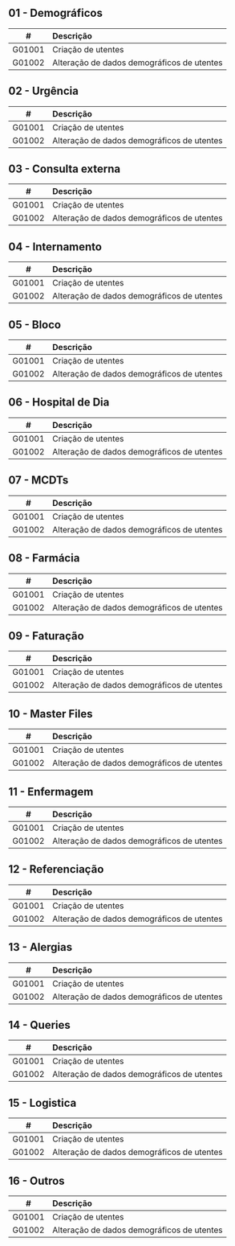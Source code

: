 ## 01 - Demográficos

| # 	| Descrição                                 |
|:-----:|:----------------------------------------- |
|G01001 |Criação de utentes							|
|G01002 |Alteração de dados demográficos de utentes	|

## 02 - Urgência

| # 	| Descrição                                 |
|:-----:|:----------------------------------------- |
|G01001 |Criação de utentes							|
|G01002 |Alteração de dados demográficos de utentes	|

## 03 - Consulta externa

| # 	| Descrição                                 |
|:-----:|:----------------------------------------- |
|G01001 |Criação de utentes							|
|G01002 |Alteração de dados demográficos de utentes	|

## 04 - Internamento

| # 	| Descrição                                 |
|:-----:|:----------------------------------------- |
|G01001 |Criação de utentes							|
|G01002 |Alteração de dados demográficos de utentes	|

## 05 - Bloco

| # 	| Descrição                                 |
|:-----:|:----------------------------------------- |
|G01001 |Criação de utentes							|
|G01002 |Alteração de dados demográficos de utentes	|

## 06 - Hospital de Dia

| # 	| Descrição                                 |
|:-----:|:----------------------------------------- |
|G01001 |Criação de utentes							|
|G01002 |Alteração de dados demográficos de utentes	|

## 07 - MCDTs

| # 	| Descrição                                 |
|:-----:|:----------------------------------------- |
|G01001 |Criação de utentes							|
|G01002 |Alteração de dados demográficos de utentes	|

## 08 - Farmácia

| # 	| Descrição                                 |
|:-----:|:----------------------------------------- |
|G01001 |Criação de utentes							|
|G01002 |Alteração de dados demográficos de utentes	|

## 09 - Faturação

| # 	| Descrição                                 |
|:-----:|:----------------------------------------- |
|G01001 |Criação de utentes							|
|G01002 |Alteração de dados demográficos de utentes	|

## 10 - Master Files

| # 	| Descrição                                 |
|:-----:|:----------------------------------------- |
|G01001 |Criação de utentes							|
|G01002 |Alteração de dados demográficos de utentes	|

## 11 - Enfermagem

| # 	| Descrição                                 |
|:-----:|:----------------------------------------- |
|G01001 |Criação de utentes							|
|G01002 |Alteração de dados demográficos de utentes	|

## 12 - Referenciação

| # 	| Descrição                                 |
|:-----:|:----------------------------------------- |
|G01001 |Criação de utentes							|
|G01002 |Alteração de dados demográficos de utentes	|

## 13 - Alergias

| # 	| Descrição                                 |
|:-----:|:----------------------------------------- |
|G01001 |Criação de utentes							|
|G01002 |Alteração de dados demográficos de utentes	|

## 14 - Queries

| # 	| Descrição                                 |
|:-----:|:----------------------------------------- |
|G01001 |Criação de utentes							|
|G01002 |Alteração de dados demográficos de utentes	|

## 15 - Logistica

| # 	| Descrição                                 |
|:-----:|:----------------------------------------- |
|G01001 |Criação de utentes							|
|G01002 |Alteração de dados demográficos de utentes	|

## 16 - Outros

| # 	| Descrição                                 |
|:-----:|:----------------------------------------- |
|G01001 |Criação de utentes							|
|G01002 |Alteração de dados demográficos de utentes	|
